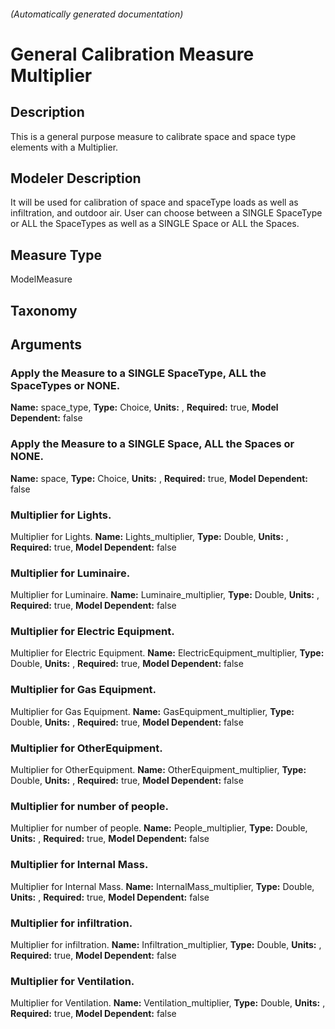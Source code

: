 

###### (Automatically generated documentation)

# General Calibration Measure Multiplier

## Description
This is a general purpose measure to calibrate space and space type elements with a Multiplier.

## Modeler Description
It will be used for calibration of space and spaceType loads as well as infiltration, and outdoor air. User can choose between a SINGLE SpaceType or ALL the SpaceTypes as well as a SINGLE Space or ALL the Spaces.

## Measure Type
ModelMeasure

## Taxonomy


## Arguments


### Apply the Measure to a SINGLE SpaceType, ALL the SpaceTypes or NONE.

**Name:** space_type,
**Type:** Choice,
**Units:** ,
**Required:** true,
**Model Dependent:** false

### Apply the Measure to a SINGLE Space, ALL the Spaces or NONE.

**Name:** space,
**Type:** Choice,
**Units:** ,
**Required:** true,
**Model Dependent:** false

### Multiplier for Lights.
Multiplier for Lights.
**Name:** Lights_multiplier,
**Type:** Double,
**Units:** ,
**Required:** true,
**Model Dependent:** false

### Multiplier for Luminaire.
Multiplier for Luminaire.
**Name:** Luminaire_multiplier,
**Type:** Double,
**Units:** ,
**Required:** true,
**Model Dependent:** false

### Multiplier for Electric Equipment.
Multiplier for Electric Equipment.
**Name:** ElectricEquipment_multiplier,
**Type:** Double,
**Units:** ,
**Required:** true,
**Model Dependent:** false

### Multiplier for Gas Equipment.
Multiplier for Gas Equipment.
**Name:** GasEquipment_multiplier,
**Type:** Double,
**Units:** ,
**Required:** true,
**Model Dependent:** false

### Multiplier for OtherEquipment.
Multiplier for OtherEquipment.
**Name:** OtherEquipment_multiplier,
**Type:** Double,
**Units:** ,
**Required:** true,
**Model Dependent:** false

### Multiplier for number of people.
Multiplier for number of people.
**Name:** People_multiplier,
**Type:** Double,
**Units:** ,
**Required:** true,
**Model Dependent:** false

### Multiplier for Internal Mass.
Multiplier for Internal Mass.
**Name:** InternalMass_multiplier,
**Type:** Double,
**Units:** ,
**Required:** true,
**Model Dependent:** false

### Multiplier for infiltration.
Multiplier for infiltration.
**Name:** Infiltration_multiplier,
**Type:** Double,
**Units:** ,
**Required:** true,
**Model Dependent:** false

### Multiplier for Ventilation.
Multiplier for Ventilation.
**Name:** Ventilation_multiplier,
**Type:** Double,
**Units:** ,
**Required:** true,
**Model Dependent:** false




